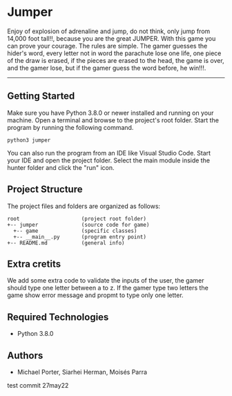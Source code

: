 # Jumper
Enjoy of explosion of adrenaline and jump, do not think, only jump from 14,000 foot tall!!, because you are the great JUMPER. With this game you can prove your courage. The rules are simple. The gamer guesses the hider's word, every letter not in word the parachute lose one life, one piece of the draw is erased, if the pieces are erased to the head, the game is over, and the gamer lose, but if the gamer guess the word before, he win!!!. 

---
## Getting Started
Make sure you have Python 3.8.0 or newer installed and running on your machine. Open a terminal and browse to the project's root folder. Start the program by running the following command.
```
python3 jumper 
```
You can also run the program from an IDE like Visual Studio Code. Start your IDE and open the project folder. Select the main module inside the hunter folder and click the "run" icon.

## Project Structure
The project files and folders are organized as follows:
```
root                    (project root folder)
+-- jumper              (source code for game)
  +-- game              (specific classes)
  +-- __main__.py       (program entry point)
+-- README.md           (general info)
```
## Extra cretits 
 We add some extra code to validate the inputs of the user, the gamer should type one letter between a to z. If the gamer type two letters the game show error message and propmt to type only one letter.

## Required Technologies
* Python 3.8.0

## Authors
* Michael Porter, Siarhei Herman, Moisés Parra

test commit 27may22

